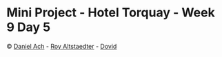 # Mini Project - Hotel Torquay - Week 9 Day 5

© <a href='https://github.com/MrAch26'>Daniel Ach</a> - 
<a href='https://github.com/roy4ik'>Roy Altstaedter</a> - 
<a href='https://github.com/Dcode22'>Dovid</a>
